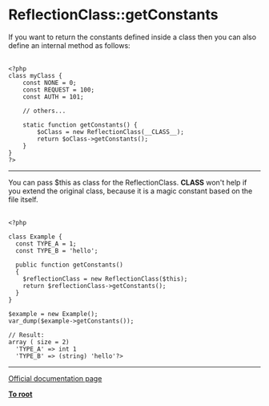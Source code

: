 # ReflectionClass::getConstants



If you want to return the constants defined inside a class then you can also define an internal method as follows:<br><br>

```
<?php
class myClass {
    const NONE = 0;
    const REQUEST = 100;
    const AUTH = 101;

    // others...

    static function getConstants() {
        $oClass = new ReflectionClass(__CLASS__);
        return $oClass->getConstants();
    }
}
?>
```
  

---

You can pass $this as class for the ReflectionClass. __CLASS__ won&apos;t help if you extend the original class, because it is a magic constant based on the file itself.<br><br>

```
<?php 

class Example {
  const TYPE_A = 1;
  const TYPE_B = 'hello';

  public function getConstants()
  {
    $reflectionClass = new ReflectionClass($this);
    return $reflectionClass->getConstants();
  }
}

$example = new Example();
var_dump($example->getConstants());

// Result:
array ( size = 2)
  'TYPE_A' => int 1
  'TYPE_B' => (string) 'hello'?>
```
  

---

[Official documentation page](https://www.php.net/manual/en/reflectionclass.getconstants.php)

**[To root](/README.md)**